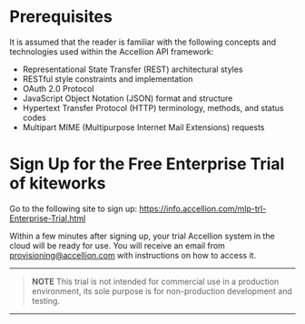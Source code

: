 # Prerequisites
It is assumed that the reader is familiar with the following concepts and technologies used within the Accellion API framework:
*	Representational State Transfer (REST) architectural styles  
*	RESTful style constraints and implementation
*	OAuth 2.0 Protocol
*	JavaScript Object Notation (JSON) format and structure
*	Hypertext Transfer Protocol (HTTP) terminology, methods, and status codes
*	Multipart MIME (Multipurpose Internet Mail Extensions) requests 

# Sign Up for the Free Enterprise Trial of kiteworks  

Go to the following site to sign up:
<https://info.accellion.com/mlp-trl-Enterprise-Trial.html>

Within a few minutes after signing up, your trial Accellion system in the cloud will be ready for use. You will receive an email from provisioning@accellion.com with instructions on how to access it.  

---
 
  > **NOTE** This trial is not intended for commercial use in a production environment, its sole purpose is for non-production development and testing. 
---	


